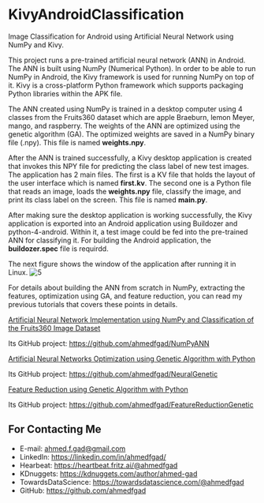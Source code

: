# KivyAndroidClassification
Image Classification for Android using Artificial Neural Network using NumPy and Kivy.

This project runs a pre-trained artificial neural network (ANN) in Android. The ANN is built using NumPy (Numerical Python). In order to be able to run NumPy in Android, the Kivy framework is used for running NumPy on top of it. Kivy is a cross-platform Python framework which supports packaging Python libraries within the APK file. 

The ANN created using NumPy is trained in a desktop computer using 4 classes from the Fruits360 dataset which are apple Braeburn, lemon Meyer, mango, and raspberry. The weights of the ANN are optimized using the genetic algorithm (GA). The optimized weights are saved in a NumPy binary file (.npy). This file is named **weights.npy**.

After the ANN is trained successfully, a Kivy desktop application is created that invokes this NPY file for predicting the class label of new test images. The application has 2 main files. The first is a KV file that holds the layout of the user interface which is named **first.kv**. The second one is a Python file that reads an image, loads the **weights.npy** file, classify the image, and print its class label on the screen. This file is named **main.py**.

After making sure the desktop application is working successfully, the Kivy application is exported into an Android application using Buildozer and python-4-android. Within it, a test image could be fed into the pre-trained ANN for classifying it. For building the Android application, the **buildozer.spec** file is requirdd. 

The next figure shows the window of the application after running it in Linux.
![5](https://user-images.githubusercontent.com/16560492/57416236-a5933d00-71ff-11e9-8d3a-f87ab14f35ba.png)

For details about building the ANN from scratch in NumPy, extracting the features, optimization using GA, and feature reduction, you can read my previous tutorials that covers these points in details.

[Artificial Neural Network Implementation using NumPy and Classification of the Fruits360 Image Dataset](https://www.linkedin.com/pulse/artificial-neural-network-implementation-using-numpy-fruits360-gad) 

Its GitHub project: https://github.com/ahmedfgad/NumPyANN

[Artificial Neural Networks Optimization using Genetic Algorithm with Python](https://www.linkedin.com/pulse/artificial-neural-networks-optimization-using-genetic-ahmed-gad) 

Its GitHub project: https://github.com/ahmedfgad/NeuralGenetic

[Feature Reduction using Genetic Algorithm with Python](https://www.linkedin.com/pulse/feature-reduction-using-genetic-algorithm-ahmed-gad) 

Its GitHub project: https://github.com/ahmedfgad/FeatureReductionGenetic

## For Contacting Me
* E-mail: ahmed.f.gad@gmail.com
* LinkedIn: https://linkedin.com/in/ahmedfgad/
* Hearbeat: https://heartbeat.fritz.ai/@ahmedfgad
* KDnuggets: https://kdnuggets.com/author/ahmed-gad
* TowardsDataScience: https://towardsdatascience.com/@ahmedfgad
* GitHub: https://github.com/ahmedfgad
